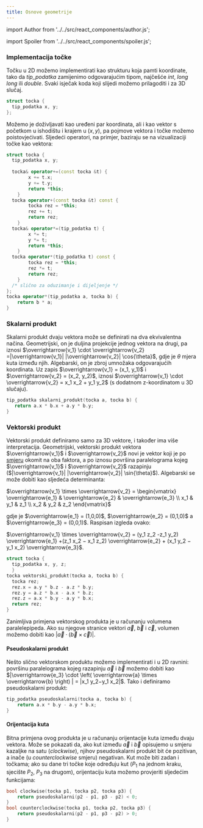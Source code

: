 ```yaml
---
title: Osnove geometrije
---
```


import Author from '../../src/react_components/author.js';

import Spoiler from '../../src/react_components/spoiler.js';

<Author authorName='Anamarija Kozina' githubUsername='AnamarijaKozina'/>

### Implementacija točke

Točku u 2D možemo implementirati kao strukturu koja pamti koordinate, tako da _tip_podatka_ zamijenimo odgovarajućim tipom, najčešće _int_, _long long_ ili _double_. Svaki isječak koda koji slijedi možemo prilagoditi i za 3D slučaj.
```cpp
struct tocka {
  tip_podatka x, y;
};
```
Možemo je doživljavati kao uređeni par koordinata, ali i kao vektor s početkom u ishodištu i krajem u $(x,y)$, pa pojmove vektora i točke možemo poistovjećivati. Sljedeći operatori, na primjer, baziraju se na vizualizaciji točke kao vektora:
```cpp
struct tocka {
  tip_podatka x, y;
  
  tocka& operator+=(const tocka &t) {
        x += t.x;
        y += t.y;
        return *this;
    }
  tocka operator+(const tocka &t) const {
        tocka rez = *this;
        rez += t;
        return rez;
    }
  tocka& operator*=(tip_podatka t) {
        x *= t;
        y *= t;
        return *this;
    }
  tocka operator*(tip_podatka t) const {
        tocka rez = *this;
        rez *= t;
        return rez;
    }  
  /* slično za oduzimanje i dijeljenje */
};
tocka operator*(tip_podatka a, tocka b) {
    return b * a;
}
```
### Skalarni produkt

Skalarni produkt dvaju vektora može se definirati na dva ekvivalentna načina.
Geometrijski, on je duljina projekcije jednog vektora na drugi, pa iznosi $\overrightarrow{v_1} \cdot \overrightarrow{v_2} =|\overrightarrow{v_1}| |\overrightarrow{v_2}| \cos{\theta}$, gdje je $\theta$ mjera kuta između njih.
Algebarski, on je zbroj umnožaka odgovarajućih koordinata. Uz zapis $\overrightarrow{v_1} = (x_1, y_1)$ i $\overrightarrow{v_2} = (x_2, y_2)$, iznosi $\overrightarrow{v_1} \cdot \overrightarrow{v_2} = x_1 x_2 + y_1 y_2$ (s dodatnom z-koordinatom u 3D slučaju).

 ```cpp
 tip_podatka skalarni_produkt(tocka a, tocka b) {
    return a.x * b.x + a.y * b.y;
}
```

### Vektorski produkt

Vektorski produkt definiramo samo za 3D vektore, i također ima više interpretacija. Geometrijski, vektorski produkt vektora $\overrightarrow{v_1}$ i $\overrightarrow{v_2}$ novi je vektor koji je po <a href="https://hr.wikipedia.org/wiki/Pravilo_desne_ruke">smjeru</a> okomit na oba faktora, a po iznosu površina paralelograma kojeg $\overrightarrow{v_1}$ i $\overrightarrow{v_2}$ razapinju ($|\overrightarrow{v_1}| |\overrightarrow{v_2}| \sin{\theta}$). Algebarski se može dobiti kao sljedeća determinanta:

$\overrightarrow{v_1} \times \overrightarrow{v_2} = \begin{vmatrix} \overrightarrow{e_1} & \overrightarrow{e_2} & \overrightarrow{e_3} \\ x_1 & y_1 & z_1 \\ x_2 & y_2 & z_2 \end{vmatrix}$

gdje je $\overrightarrow{e_1} = (1,0,0)$, $\overrightarrow{e_2} = (0,1,0)$ a $\overrightarrow{e_3} = (0,0,1)$. Raspisan izgleda ovako:

$\overrightarrow{v_1} \times \overrightarrow{v_2} = (y_1 z_2 -z_1 y_2) \overrightarrow{e_1} +(z_1 x_2 − x_1 z_2) \overrightarrow{e_2} + (x_1 y_2 − y_1 x_2) \overrightarrow{e_3}$.

```cpp
struct tocka {
  tip_podatka x, y, z;
  }
tocka vektorski_produkt(tocka a, tocka b) {
  tocka rez;
  rez.x = a.y * b.z - a.z * b.y;
  rez.y = a.z * b.x - a.x * b.z;
  rez.z = a.x * b.y - a.y * b.x;
  return rez;
}
```
Zanimljiva primjena vektorskog produkta je u računanju volumena paralelepipeda. Ako su njegove stranice vektori $\overrightarrow{a}$, $\overrightarrow{b}$ i $\overrightarrow{c}$, volumen možemo dobiti kao $|\overrightarrow{a} \cdot \left( \overrightarrow{b} \times \overrightarrow{c} \right) |$.

#### Pseudoskalarni produkt

Nešto slično vektorskom produktu možemo implementirati i u 2D ravnini: površinu paralelograma kojeg razapinju $\overrightarrow{a}$ i $\overrightarrow{b}$ možemo dobiti kao $|\overrightarrow{e_3} \cdot \left( \overrightarrow{a} \times \overrightarrow{b} \right) | = |x_1 y_2−y_1 x_2|$. Tako i definiramo pseudoskalarni produkt:

```cpp
tip_podatka pseudoskalarni(tocka a, tocka b) {
    return a.x * b.y - a.y * b.x;
}
```

#### Orijentacija kuta

Bitna primjena ovog produkta je u računanju orijentacije kuta između dvaju vektora. Može se pokazati da, ako kut između $\overrightarrow{a}$ i $\overrightarrow{b}$ opisujemo u smjeru kazaljke na satu (_clockwise_), njihov pseudoskalarni produkt bit će pozitivan, a inače (u _counterclockwise_ smjeru) negativan. Kut može biti zadan i točkama; ako su dane tri točke koje određuju kut ($P_1$ na jednom kraku, sjecište $P_2$, $P_3$ na drugom), orijentaciju kuta možemo provjeriti sljedećim funkcijama:
```cpp
bool clockwise(tocka p1, tocka p2, tocka p3) {
    return pseudoskalarni(p2 - p1, p3 - p2) < 0;
}
bool counterclockwise(tocka p1, tocka p2, tocka p3) {
    return pseudoskalarni(p2 - p1, p3 - p2) > 0;
}
```
